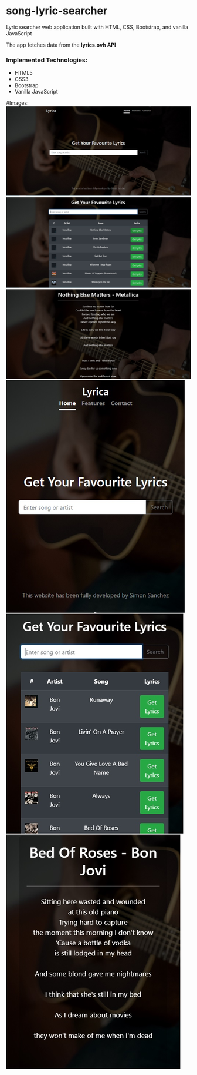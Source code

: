 # song-lyric-searcher

<p>Lyric searcher web application built with HTML, CSS, Bootstrap, and vanilla JavaScript</p>
<p>The app fetches data from the <b>lyrics.ovh API</b></p>

<h3>Implemented Technologies:</h3>
<ul>
<li>HTML5</li>
<li>CSS3</li>
<li>Bootstrap</li>
<li>Vanilla JavaScript</li>
</ul>

#Images:
<img src='img/song-lyrics-1.jpg'/><br>
<img src='img/song-lyrics-2.jpg'/><br>
<img src='img/song-lyrics-3.jpg'/><br>
<img src='img/song-lyrics-4.jpg'/><br>
<img src='img/song-lyrics-5.jpg'/><br>
<img src='img/song-lyrics-6.jpg'/><br>
